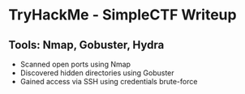 # TryHackMe - SimpleCTF Writeup

## Tools: Nmap, Gobuster, Hydra

- Scanned open ports using Nmap
- Discovered hidden directories using Gobuster
- Gained access via SSH using credentials brute-force